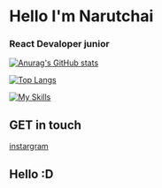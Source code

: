 <h1>Hello I'm Narutchai</h1>
<h3> React Devaloper junior</h3>

[![Anurag's GitHub stats](https://github-readme-stats.vercel.app/api?username=Narutchai01&show_icons=true&theme=outrun )](https://github.com/anuraghazra/github-readme-stats)

[![Top Langs](https://github-readme-stats.vercel.app/api/top-langs/?username=Narutchai01&show_icons=true&theme=outrun )](https://github.com/anuraghazra/github-readme-stats)



 [![My Skills ](https://skillicons.dev/icons?i=react,js,ts,html,css,git,py,nodejs,unity,figma)](https://skillicons.dev)
## GET in touch
[instargram](https://www.instagram.com/naruaichai.jsx/)

<h2> Hello :D <h2>
